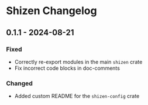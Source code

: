 # Shizen Changelog

## 0.1.1 - 2024-08-21
### Fixed
- Correctly re-export modules in the main `shizen` crate
- Fix incorrect code blocks in doc-comments

### Changed
- Added custom README for the `shizen-config` crate
